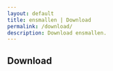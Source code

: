 ```yaml
---
layout: default
title: ensmallen | Download
permalink: /download/
description: Download ensmallen.
---
```

## Download

